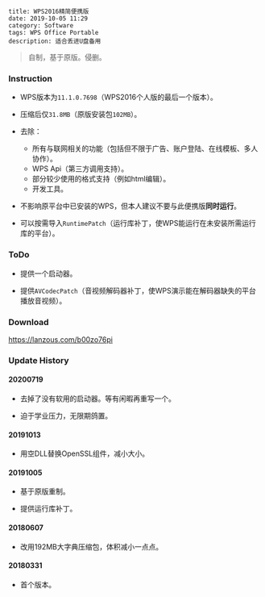 ```
title: WPS2016精简便携版
date: 2019-10-05 11:29
category: Software
tags: WPS Office Portable
description: 适合丢进U盘备用
```

> 自制，基于原版。侵删。

### Instruction

* WPS版本为`11.1.0.7698`（WPS2016个人版的最后一个版本）。

* 压缩后仅`31.8MB`（原版安装包`102MB`）。

* 去除：
    * 所有与联网相关的功能（包括但不限于广告、账户登陆、在线模板、多人协作）。
    * WPS Api（第三方调用支持）。
    * 部分较少使用的格式支持（例如html编辑）。
    * 开发工具。

* 不影响原平台中已安装的WPS，但本人建议不要与此便携版**同时运行**。

<!-- * 无法保存设置，任何设置更改都将被丢弃。-->

* 可以按需导入`RuntimePatch`（运行库补丁，使WPS能运行在未安装所需运行库的平台）。

### ToDo

* 提供一个启动器。

* 提供`AVCodecPatch`（音视频解码器补丁，使WPS演示能在解码器缺失的平台播放音视频）。

### Download

<https://lanzous.com/b00zo76pi>

### Update History

#### 20200719

* 去掉了没有软用的启动器。等有闲暇再重写一个。

* 迫于学业压力，无限期鸽置。

#### 20191013

* 用空DLL替换OpenSSL组件，减小大小。

#### 20191005

* 基于原版重制。

* 提供运行库补丁。

#### 20180607

* 改用192MB大字典压缩包，体积减小一点点。

#### 20180331

* 首个版本。
